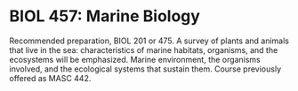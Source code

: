 # BIOL 457: Marine Biology

Recommended preparation, BIOL 201 or 475. A survey of plants and animals that live in the sea: characteristics of marine habitats, organisms, and the ecosystems will be emphasized. Marine environment, the organisms involved, and the ecological systems that sustain them. Course previously offered as MASC 442.